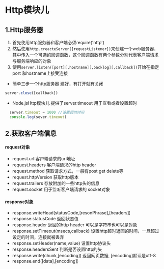 # Http模块儿
## 1.Http服务器
1. 首先使用http服务器和客户端必须require('http')
2. 然后使用`http.creacteServer([requestListener])`来创建一个web服务器，其中传入一个可选的回调函数，这个回调函数有两个参数分别代表客户端请求与服务端响应的对象
3. 使用`server.listen([port][,hostname][,backlog][,callback])`开始在指定 port 和hostname上接受连接
- 简单三步一个http服务器 建好，有打开就有关闭
```javascript
server.close([callback])
```
- Node.jsHttp模块儿 提供了server.timeout 用于查看或者设置超时
```javascript
  server.timeout = 1000 //设置超时时间
  console.log(sever.timeout)
```
## 2.获取客户端信息
#### request对象
 - request.url 客户端请求的url地址
 - request.headers 客户端请求的http header
 - request.method 获取请求方式，一般有post get delete等
 - request.httpVersion 获取http版本
 - request.trailers 存放附加的一些http头的信息
 - request.socket 用于监听客户端请求的 socket对象
#### response对象
 - response.writeHead(statusCode,[resonPhrase],[headers])
 - response.statusCode 返回状态值
 - response.header 返回的http header 可以是字符串也可以是对象
 - response.setTimeout(msecs,callback) 设置http超时返回的时间，一旦超过设定的时间，连接就被丢弃
 - response.setHeader(name,value) 设置http协议头
 - response.headersSent 判断是否设置http的头
 - response.write(chunk,[encoding]) 返回网页数据, [encoding]默认是utf-8 
 - response.end([data],[encoding]) 

